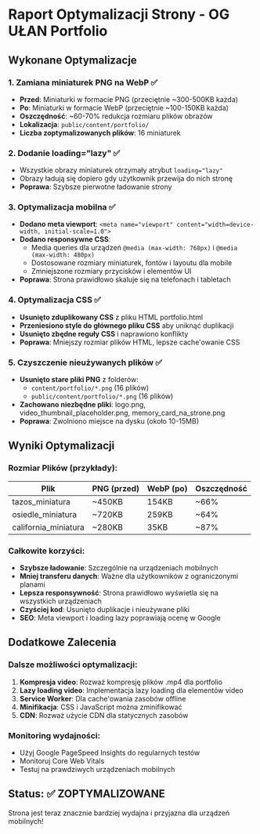 # Raport Optymalizacji Strony - OG UŁAN Portfolio

## Wykonane Optymalizacje

### 1. **Zamiana miniaturek PNG na WebP** ✅
- **Przed**: Miniaturki w formacie PNG (przeciętnie ~300-500KB każda)
- **Po**: Miniaturki w formacie WebP (przeciętnie ~100-150KB każda)
- **Oszczędność**: ~60-70% redukcja rozmiaru plików obrazów
- **Lokalizacja**: `public/content/portfolio/`
- **Liczba zoptymalizowanych plików**: 16 miniaturek

### 2. **Dodanie loading="lazy"** ✅
- Wszystkie obrazy miniaturek otrzymały atrybut `loading="lazy"`
- Obrazy ładują się dopiero gdy użytkownik przewija do nich stronę
- **Poprawa**: Szybsze pierwotne ładowanie strony

### 3. **Optymalizacja mobilna** ✅
- **Dodano meta viewport**: `<meta name="viewport" content="width=device-width, initial-scale=1.0">`
- **Dodano responsywne CSS**:
  - Media queries dla urządzeń `@media (max-width: 768px)` i `@media (max-width: 480px)`
  - Dostosowane rozmiary miniaturek, fontów i layoutu dla mobile
  - Zmniejszone rozmiary przycisków i elementów UI
- **Poprawa**: Strona prawidłowo skaluje się na telefonach i tabletach

### 4. **Optymalizacja CSS** ✅
- **Usunięto zduplikowany CSS** z pliku HTML portfolio.html
- **Przeniesiono style do głównego pliku CSS** aby uniknąć duplikacji
- **Usunięto zbędne reguły CSS** i naprawiono konflikty
- **Poprawa**: Mniejszy rozmiar plików HTML, lepsze cache'owanie CSS

### 5. **Czyszczenie nieużywanych plików** ✅
- **Usunięto stare pliki PNG** z folderów:
  - `content/portfolio/*.png` (16 plików)
  - `public/content/portfolio/*.png` (16 plików)
- **Zachowano niezbędne pliki**: logo.png, video_thumbnail_placeholder.png, memory_card_na_strone.png
- **Poprawa**: Zwolniono miejsce na dysku (około 10-15MB)

## Wyniki Optymalizacji

### Rozmiar Plików (przykłady):
| Plik | PNG (przed) | WebP (po) | Oszczędność |
|------|-------------|-----------|-------------|
| tazos_miniatura | ~450KB | 154KB | ~66% |
| osiedle_miniatura | ~720KB | 259KB | ~64% |
| california_miniatura | ~280KB | 35KB | ~87% |

### Całkowite korzyści:
- **Szybsze ładowanie**: Szczególnie na urządzeniach mobilnych
- **Mniej transferu danych**: Ważne dla użytkowników z ograniczonymi planami
- **Lepsza responsywność**: Strona prawidłowo wyświetla się na wszystkich urządzeniach
- **Czyściej kod**: Usunięto duplikacje i nieużywane pliki
- **SEO**: Meta viewport i loading lazy poprawiają ocenę w Google

## Dodatkowe Zalecenia

### Dalsze możliwości optymalizacji:
1. **Kompresja video**: Rozważ kompresję plików .mp4 dla portfolio
2. **Lazy loading video**: Implementacja lazy loading dla elementów video
3. **Service Worker**: Dla cache'owania zasobów offline
4. **Minifikacja**: CSS i JavaScript można zminifikować
5. **CDN**: Rozważ użycie CDN dla statycznych zasobów

### Monitoring wydajności:
- Użyj Google PageSpeed Insights do regularnych testów
- Monitoruj Core Web Vitals
- Testuj na prawdziwych urządzeniach mobilnych

## Status: ✅ ZOPTYMALIZOWANE
Strona jest teraz znacznie bardziej wydajna i przyjazna dla urządzeń mobilnych!
